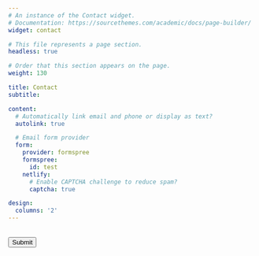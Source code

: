 ```yaml
---
# An instance of the Contact widget.
# Documentation: https://sourcethemes.com/academic/docs/page-builder/
widget: contact

# This file represents a page section.
headless: true

# Order that this section appears on the page.
weight: 130

title: Contact
subtitle:

content:
  # Automatically link email and phone or display as text?
  autolink: true

  # Email form provider
  form:
    provider: formspree
    formspree:
      id: test
    netlify:
      # Enable CAPTCHA challenge to reduce spam?
      captcha: true

design:
  columns: '2'
---
```


<head>
  <title>reCAPTCHA demo: Simple page</title>
  <script src="https://www.google.com/recaptcha/api.js" async defer></script>
</head>
<body>
  <form action="?" method="POST">
    <div class="g-recaptcha" data-sitekey="6Lf2tDseAAAAAEKgAL0yiRFOqf6e84cah-98jkLD"></div>
    <br/>
    <input type="submit" value="Submit">
  </form>
</body>


<!-- <head>
<script type="module" src="https://unpkg.com/friendly-challenge@0.9.0/widget.module.min.js" async defer></script>
<script nomodule src="https://unpkg.com/friendly-challenge@0.9.0/widget.min.js" async defer></script>
</head>

Hier noch <div class="frc-captcha" data-sitekey="<FCMHHISNQ5KGGETR>"></div> -->

